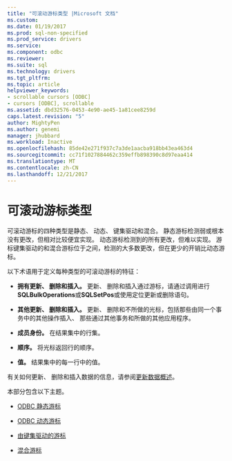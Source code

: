 ```yaml
---
title: "可滚动游标类型 |Microsoft 文档"
ms.custom: 
ms.date: 01/19/2017
ms.prod: sql-non-specified
ms.prod_service: drivers
ms.service: 
ms.component: odbc
ms.reviewer: 
ms.suite: sql
ms.technology: drivers
ms.tgt_pltfrm: 
ms.topic: article
helpviewer_keywords:
- scrollable cursors [ODBC]
- cursors [ODBC], scrollable
ms.assetid: dbd32576-0453-4e90-ae45-1a81cee8259d
caps.latest.revision: "5"
author: MightyPen
ms.author: genemi
manager: jhubbard
ms.workload: Inactive
ms.openlocfilehash: 85de42e271f937c7a3de1aacba918bb43ea463d4
ms.sourcegitcommit: cc71f1027884462c359effb898390c8d97eaa414
ms.translationtype: MT
ms.contentlocale: zh-CN
ms.lasthandoff: 12/21/2017
---
```

# <a name="scrollable-cursor-types"></a>可滚动游标类型
可滚动游标的四种类型是静态、 动态、 键集驱动和混合。 静态游标检测弱或根本没有更改，但相对比较便宜实现。 动态游标检测到的所有更改，但难以实现。 游标键集驱动的和混合游标位于之间，检测的大多数更改，但在更少的开销比动态游标。  
  
 以下术语用于定义每种类型的可滚动游标的特征：  
  
-   **拥有更新、 删除和插入。** 更新、 删除和插入通过游标，请通过调用进行**SQLBulkOperations**或**SQLSetPos**或使用定位更新或删除语句。  
  
-   **其他更新、 删除和插入。** 更新、 删除和不所做的光标，包括那些由同一个事务中的其他操作插入、 那些通过其他事务和所做的其他应用程序。  
  
-   **成员身份。** 在结果集中的行集。  
  
-   **顺序。** 将光标返回行的顺序。  
  
-   **值。** 结果集中的每一行中的值。  
  
 有关如何更新、 删除和插入数据的信息，请参阅[更新数据概述](../../../odbc/reference/develop-app/updating-data-overview.md)。  
  
 本部分包含以下主题。  
  
-   [ODBC 静态游标](../../../odbc/reference/develop-app/odbc-static-cursors.md)  
  
-   [ODBC 动态游标](../../../odbc/reference/develop-app/odbc-dynamic-cursors.md)  
  
-   [由键集驱动的游标](../../../odbc/reference/develop-app/keyset-driven-cursors.md)  
  
-   [混合游标](../../../odbc/reference/develop-app/mixed-cursors.md)
